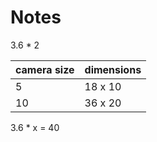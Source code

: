 # Notes

3.6 * 2

| camera size | dimensions |
|-------------|------------|
| 5           | 18 x 10    |
| 10          | 36 x 20    |

3.6 * x = 40